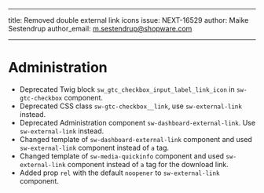 ---
title: Removed double external link icons
issue: NEXT-16529
author: Maike Sestendrup
author_email: m.sestendrup@shopware.com
___
# Administration
* Deprecated Twig block `sw_gtc_checkbox_input_label_link_icon` in `sw-gtc-checkbox` component.
* Deprecated CSS class `sw-gtc-checkbox__link`, use `sw-external-link` instead.
* Deprecated Administration component `sw-dashboard-external-link`. Use `sw-external-link` instead.
* Changed template of `sw-dashboard-external-link` component and used `sw-external-link` component instead of `a` tag.
* Changed template of `sw-media-quickinfo` component and used `sw-external-link` component instead of `a` tag for the download link.
* Added prop `rel` with the default `noopener` to `sw-external-link` component.
